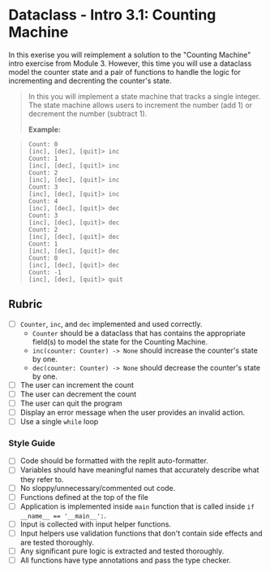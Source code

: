 # Dataclass - Intro 3.1: Counting Machine

In this exerise you will reimplement a solution to the "Counting Machine" intro exercise from Module 3. However, this time you will use a dataclass model the counter state and a pair of functions to handle the logic for incrementing and decrenting the counter's state.

> In this you will implement a state machine that tracks a single integer. The state machine allows users to increment the number (add 1) or decrement the number (subtract 1).
>
> **Example:**

> ```
> Count: 0
> [inc], [dec], [quit]> inc
> Count: 1
> [inc], [dec], [quit]> inc
> Count: 2
> [inc], [dec], [quit]> inc
> Count: 3
> [inc], [dec], [quit]> inc
> Count: 4
> [inc], [dec], [quit]> dec
> Count: 3
> [inc], [dec], [quit]> dec
> Count: 2
> [inc], [dec], [quit]> dec
> Count: 1
> [inc], [dec], [quit]> dec
> Count: 0
> [inc], [dec], [quit]> dec
> Count: -1
> [inc], [dec], [quit]> quit
> ```

## Rubric

- [ ] `Counter`, `inc`, and `dec` implemented and used correctly.
  - `Counter` should be a dataclass that has contains the appropriate field(s) to model the state for the Counting Machine.
  - `inc(counter: Counter) -> None` should increase the counter's state by one.
  - `dec(counter: Counter) -> None` should decrease the counter's state by one.
- [ ] The user can increment the count
- [ ] The user can decrement the count
- [ ] The user can quit the program
- [ ] Display an error message when the user provides an invalid action.
- [ ] Use a single `while` loop

### Style Guide

- [ ] Code should be formatted with the replit auto-formatter.
- [ ] Variables should have meaningful names that accurately describe what they refer to.
- [ ] No sloppy/unnecessary/commented out code.
- [ ] Functions defined at the top of the file
- [ ] Application is implemented inside `main` function that is called inside `if __name__ == '__main__':`.
- [ ] Input is collected with input helper functions.
- [ ] Input helpers use validation functions that don't contain side effects and are tested thoroughly.
- [ ] Any significant pure logic is extracted and tested thoroughly.
- [ ] All functions have type annotations and pass the type checker.

